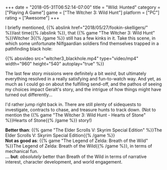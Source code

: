 +++
date = "2018-05-31T06:52:14-07:00"
title = "Wild: Hunted"
category = ["Playing A Game"]
game = ["The Witcher 3: Wild Hunt"]
platform = ["PC"]
rating = ["Awesome"]
+++

I briefly mentioned, {{% abslink href="2018/05/27/fookin-skelligers/" %}}last time{{% /abslink %}}, that {{% game "The Witcher 3: Wild Hunt" %}}Witcher 3{{% /game %}} still has a few kinks in it.  Take this scene, in which some unfortunate Nilfgaardian soldiers find themselves trapped in a pathfinding black hole:

{{% absvideo src="witcher3_blackhole.mp4" type="video/mp4" width="960" height="540" autoplay="true" %}}

The last few story missions were definitely a bit <i>weird</i>, but ultimately everything resolved in a really satisfying and fun-to-watch way.  And yet, as much as I could go on about the fulfilling send-off, and the pathos of seeing my choices impact Geralt's story, and the intrigue of how things might have turned out differently...

I'd rather jump right back in.  There are still plenty of sidequests to investigate, contracts to chase, and treasure hunts to track down.  (Not to mention the {{% game "The Witcher 3: Wild Hunt - Hearts of Stone" %}}Hearts of Stone{{% /game %}} story!)

<b>Better than</b>: {{% game "The Elder Scrolls V: Skyrim Special Edition" %}}The Elder Scrolls V: Skyrim Special Edition{{% /game %}}  
<b>Not as good as</b>: {{% game "The Legend of Zelda: Breath of the Wild" %}}The Legend of Zelda: Breath of the Wild{{% /game %}}, in terms of mechanical fun.  
<b>... but</b>: <i>absolutely</i> better than Breath of the Wild in terms of narrative interest, character development, and world engagement.

